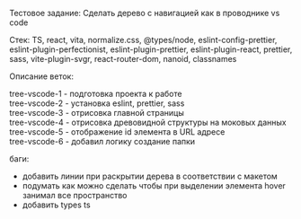 Тестовое задание: Сделать дерево с навигацией как в проводнике vs code

Стек: TS, react, vita, normalize.css, @types/node, eslint-config-prettier, eslint-plugin-perfectionist, eslint-plugin-prettier, eslint-plugin-react, prettier, sass, vite-plugin-svgr, react-router-dom, nanoid,
classnames

Описание веток:

tree-vscode-1 - подготовка проекта к работе  
tree-vscode-2 - установка eslint, prettier, sass  
tree-vscode-3 - отрисовка главной страницы  
tree-vscode-4 - отрисовка древовидной структуры на моковых данных  
tree-vscode-5 - отображение id элемента в URL адресе  
tree-vscode-6 - добавил логику создание папки

баги:

- добавить линии при раскрытии дерева в соответствии с макетом
- подумать как можно сделать чтобы при выделении элемента hover занимал все пространство
- добавить types ts
